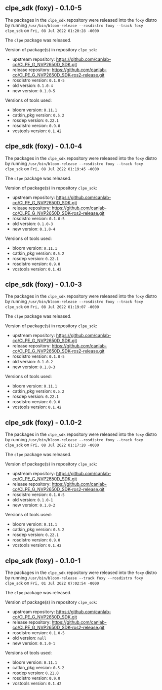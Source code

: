 ## clpe_sdk (foxy) - 0.1.0-5

The packages in the `clpe_sdk` repository were released into the `foxy` distro by running `/usr/bin/bloom-release --rosdistro foxy --track foxy clpe_sdk` on `Fri, 08 Jul 2022 01:20:28 -0000`

The `clpe` package was released.

Version of package(s) in repository `clpe_sdk`:

- upstream repository: https://github.com/canlab-co/CLPE_G_NVP2650D_SDK.git
- release repository: https://github.com/canlab-co/CLPE_G_NVP2650D_SDK-ros2-release.git
- rosdistro version: `0.1.0-5`
- old version: `0.1.0-4`
- new version: `0.1.0-5`

Versions of tools used:

- bloom version: `0.11.1`
- catkin_pkg version: `0.5.2`
- rosdep version: `0.22.1`
- rosdistro version: `0.9.0`
- vcstools version: `0.1.42`


## clpe_sdk (foxy) - 0.1.0-4

The packages in the `clpe_sdk` repository were released into the `foxy` distro by running `/usr/bin/bloom-release --rosdistro foxy --track foxy clpe_sdk` on `Fri, 08 Jul 2022 01:19:45 -0000`

The `clpe` package was released.

Version of package(s) in repository `clpe_sdk`:

- upstream repository: https://github.com/canlab-co/CLPE_G_NVP2650D_SDK.git
- release repository: https://github.com/canlab-co/CLPE_G_NVP2650D_SDK-ros2-release.git
- rosdistro version: `0.1.0-5`
- old version: `0.1.0-3`
- new version: `0.1.0-4`

Versions of tools used:

- bloom version: `0.11.1`
- catkin_pkg version: `0.5.2`
- rosdep version: `0.22.1`
- rosdistro version: `0.9.0`
- vcstools version: `0.1.42`


## clpe_sdk (foxy) - 0.1.0-3

The packages in the `clpe_sdk` repository were released into the `foxy` distro by running `/usr/bin/bloom-release --rosdistro foxy --track foxy clpe_sdk` on `Fri, 08 Jul 2022 01:19:07 -0000`

The `clpe` package was released.

Version of package(s) in repository `clpe_sdk`:

- upstream repository: https://github.com/canlab-co/CLPE_G_NVP2650D_SDK.git
- release repository: https://github.com/canlab-co/CLPE_G_NVP2650D_SDK-ros2-release.git
- rosdistro version: `0.1.0-5`
- old version: `0.1.0-2`
- new version: `0.1.0-3`

Versions of tools used:

- bloom version: `0.11.1`
- catkin_pkg version: `0.5.2`
- rosdep version: `0.22.1`
- rosdistro version: `0.9.0`
- vcstools version: `0.1.42`


## clpe_sdk (foxy) - 0.1.0-2

The packages in the `clpe_sdk` repository were released into the `foxy` distro by running `/usr/bin/bloom-release --rosdistro foxy --track foxy clpe_sdk` on `Fri, 08 Jul 2022 01:17:20 -0000`

The `clpe` package was released.

Version of package(s) in repository `clpe_sdk`:

- upstream repository: https://github.com/canlab-co/CLPE_G_NVP2650D_SDK.git
- release repository: https://github.com/canlab-co/CLPE_G_NVP2650D_SDK-ros2-release.git
- rosdistro version: `0.1.0-5`
- old version: `0.1.0-1`
- new version: `0.1.0-2`

Versions of tools used:

- bloom version: `0.11.1`
- catkin_pkg version: `0.5.2`
- rosdep version: `0.22.1`
- rosdistro version: `0.9.0`
- vcstools version: `0.1.42`


## clpe_sdk (foxy) - 0.1.0-1

The packages in the `clpe_sdk` repository were released into the `foxy` distro by running `/usr/bin/bloom-release --track foxy --rosdistro foxy clpe_sdk` on `Fri, 01 Jul 2022 07:02:54 -0000`

The `clpe` package was released.

Version of package(s) in repository `clpe_sdk`:

- upstream repository: https://github.com/canlab-co/CLPE_G_NVP2650D_SDK.git
- release repository: https://github.com/canlab-co/CLPE_G_NVP2650D_SDK-ros2-release.git
- rosdistro version: `0.1.0-5`
- old version: `null`
- new version: `0.1.0-1`

Versions of tools used:

- bloom version: `0.11.1`
- catkin_pkg version: `0.5.2`
- rosdep version: `0.21.0`
- rosdistro version: `0.9.0`
- vcstools version: `0.1.42`


